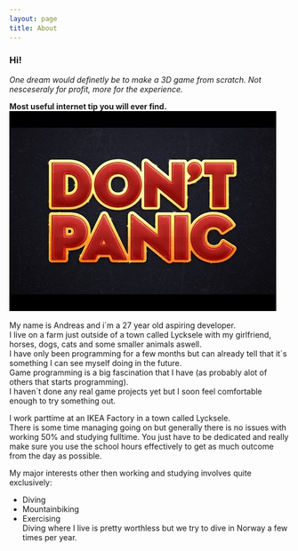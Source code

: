 ```yaml
---
layout: page
title: About
---
```


### Hi! 

*One dream would definetly be to make a 3D game from scratch. Not nesceseraly for profit,
more for the experience.*


**Most useful internet tip you will ever find.**
![alt text](panic.jpg "Don´t Panic! The answer is always 42.")

My name is Andreas and i´m a 27 year old aspiring developer.  
I live on a farm just outside of a town called Lycksele with my girlfriend, horses, dogs, cats and
some smaller animals aswell.  
I have only been programming for a few months
but can already tell that it´s something I can see myself doing in the future.  
Game programming is a big fascination that I have (as probably alot of others that starts programming).  
I haven´t done any real game projects yet but I soon feel comfortable enough to try something out.

I work parttime at an IKEA Factory in a town called Lycksele.  
There is some time managing going on but generally there is no issues with working 50% and 
studying fulltime. You just have to be dedicated and really make sure you use the school hours
effectively to get as much outcome from the day as possible.

My major interests other then working and studying involves quite exclusively:  
* Diving  
* Mountainbiking  
* Exercising  
Diving where I live is pretty worthless but we try to dive in Norway a few times per year.





